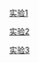 [实验1](https://github.com/bigyayyh/Andorid/tree/master/exp1)

[实验2](https://github.com/bigyayyh/Andorid/tree/master/exp2)

[实验3](https://github.com/bigyayyh/Andorid/tree/master/exp3)

